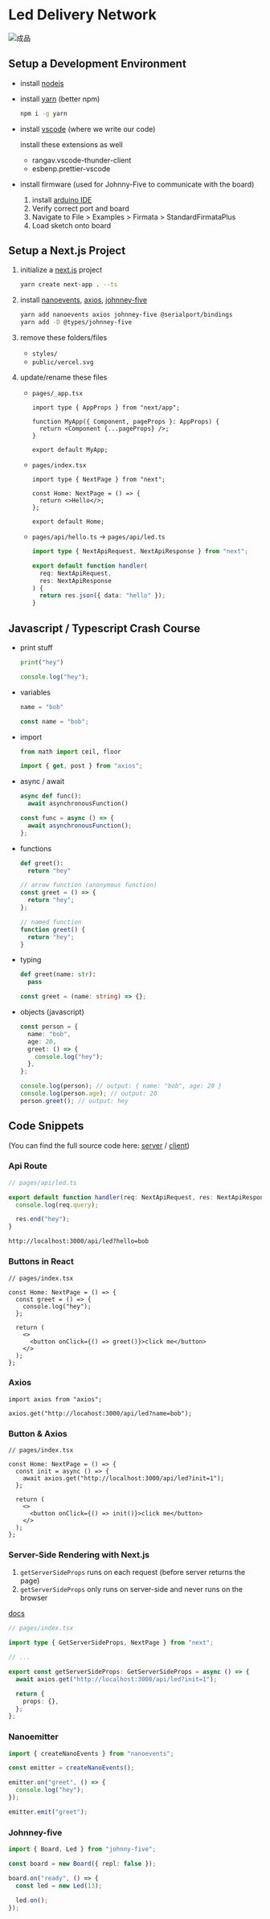 # Led Delivery Network

![成品](/public/led.jpg "成品")

## Setup a Development Environment

- install [nodejs](https://nodejs.org/en/)

- install [yarn](https://github.com/yarnpkg/yarn) (better npm)

  ```bash
  npm i -g yarn
  ```

- install [vscode](https://code.visualstudio.com) (where we write our code)

  install these extensions as well

  - rangav.vscode-thunder-client
  - esbenp.prettier-vscode

- install firmware (used for Johnny-Five to communicate with the board)
  1. install [arduino IDE](https://www.arduino.cc/en/software)
  1. Verify correct port and board
  1. Navigate to File > Examples > Firmata > StandardFirmataPlus
  1. Load sketch onto board

## Setup a Next.js Project

1. initialize a [next.js](https://nextjs.org/docs) project

   ```bash
   yarn create next-app . --ts
   ```

1. install [nanoevents](https://github.com/ai/nanoevents), [axios](https://github.com/axios/axios), [johnney-five](https://github.com/rwaldron/johnny-five)

   ```bash
   yarn add nanoevents axios johnney-five @serialport/bindings
   yarn add -D @types/johnney-five
   ```

1. remove these folders/files

   - `styles/`
   - `public/vercel.svg`

1. update/rename these files

   - `pages/_app.tsx`

     ```tsx
     import type { AppProps } from "next/app";

     function MyApp({ Component, pageProps }: AppProps) {
       return <Component {...pageProps} />;
     }

     export default MyApp;
     ```

   - `pages/index.tsx`

     ```tsx
     import type { NextPage } from "next";

     const Home: NextPage = () => {
       return <>Hello</>;
     };

     export default Home;
     ```

   - `pages/api/hello.ts` -> `pages/api/led.ts`

     ```ts
     import type { NextApiRequest, NextApiResponse } from "next";

     export default function handler(
       req: NextApiRequest,
       res: NextApiResponse
     ) {
       return res.json({ data: "hello" });
     }
     ```

## Javascript / Typescript Crash Course

- print stuff

  ```py
  print("hey")
  ```

  ```ts
  console.log("hey");
  ```

- variables

  ```py
  name = "bob"
  ```

  ```ts
  const name = "bob";
  ```

- import

  ```py
  from math import ceil, floor
  ```

  ```ts
  import { get, post } from "axios";
  ```

- async / await

  ```py
  async def func():
    await asynchronousFunction()
  ```

  ```ts
  const func = async () => {
    await asynchronousFunction();
  };
  ```

- functions

  ```py
  def greet():
    return "hey"
  ```

  ```ts
  // arrow function (anonymous function)
  const greet = () => {
    return "hey";
  };

  // named function
  function greet() {
    return "hey";
  }
  ```

- typing

  ```py
  def greet(name: str):
    pass
  ```

  ```ts
  const greet = (name: string) => {};
  ```

- objects (javascript)

  ```ts
  const person = {
    name: "bob",
    age: 20,
    greet: () => {
      console.log("hey");
    },
  };

  console.log(person); // output: { name: "bob", age: 20 }
  console.log(person.age); // output: 20
  person.greet(); // output: hey
  ```

## Code Snippets

(You can find the full source code here: [server](pages/api/led.ts) / [client](pages/index.tsx))

### Api Route

```ts
// pages/api/led.ts

export default function handler(req: NextApiRequest, res: NextApiResponse) {
  console.log(req.query);

  res.end("hey");
}
```

`http://localhost:3000/api/led?hello=bob`

### Buttons in React

```tsx
// pages/index.tsx

const Home: NextPage = () => {
  const greet = () => {
    console.log("hey");
  };

  return (
    <>
      <button onClick={() => greet()}>click me</button>
    </>
  );
};
```

### Axios

```tsx
import axios from "axios";

axios.get("http://locahost:3000/api/led?name=bob");
```

### Button & Axios

```tsx
// pages/index.tsx

const Home: NextPage = () => {
  const init = async () => {
    await axios.get("http://localhost:3000/api/led?init=1");
  };

  return (
    <>
      <button onClick={() => init()}>click me</button>
    </>
  );
};
```

### Server-Side Rendering with Next.js

1. `getServerSideProps` runs on each request (before server returns the page)
1. `getServerSideProps` only runs on server-side and never runs on the browser

[docs](https://nextjs.org/docs/api-reference/data-fetching/get-server-side-props)

```ts
// pages/index.tsx

import type { GetServerSideProps, NextPage } from "next";

// ...

export const getServerSideProps: GetServerSideProps = async () => {
  await axios.get("http://localhost:3000/api/led?init=1");

  return {
    props: {},
  };
};
```

### Nanoemitter

```ts
import { createNanoEvents } from "nanoevents";

const emitter = createNanoEvents();

emitter.on("greet", () => {
  console.log("hey");
});

emitter.emit("greet");
```

### Johnney-five

```ts
import { Board, Led } from "johnny-five";

const board = new Board({ repl: false });

board.on("ready", () => {
  const led = new Led(13);

  led.on();
});
```

